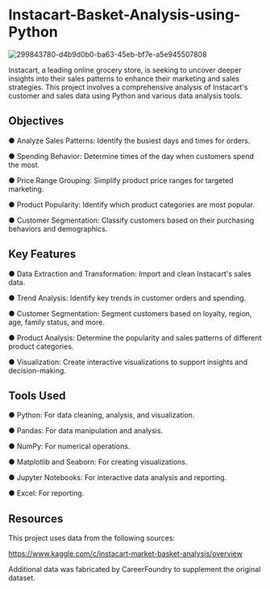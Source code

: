 # Instacart-Basket-Analysis-using-Python
![299843780-d4b9d0b0-ba63-45eb-bf7e-a5e945507808](https://github.com/Lance1234566/Instacart-Basket-Analysis-using-Python/assets/17070828/d5ab7f4f-2cac-48a6-95d9-98e38a992701)

Instacart, a leading online grocery store, is seeking to uncover deeper insights into their sales patterns to enhance their marketing and sales strategies. This project involves a comprehensive analysis of Instacart's customer and sales data using Python and various data analysis tools.

## Objectives
● Analyze Sales Patterns: Identify the busiest days and times for orders.

● Spending Behavior: Determine times of the day when customers spend the most.

● Price Range Grouping: Simplify product price ranges for targeted marketing.

● Product Popularity: Identify which product categories are most popular.

● Customer Segmentation: Classify customers based on their purchasing behaviors and demographics.

## Key Features
● Data Extraction and Transformation: Import and clean Instacart's sales data.

● Trend Analysis: Identify key trends in customer orders and spending.

● Customer Segmentation: Segment customers based on loyalty, region, age, family status, and more.

● Product Analysis: Determine the popularity and sales patterns of different product categories.

● Visualization: Create interactive visualizations to support insights and decision-making.

## Tools Used
● Python: For data cleaning, analysis, and visualization.

● Pandas: For data manipulation and analysis.

● NumPy: For numerical operations.

● Matplotlib and Seaborn: For creating visualizations.

● Jupyter Notebooks: For interactive data analysis and reporting.

● Excel: For reporting.

## Resources
This project uses data from the following sources:

https://www.kaggle.com/c/instacart-market-basket-analysis/overview

Additional data was fabricated by CareerFoundry to supplement the original dataset.
